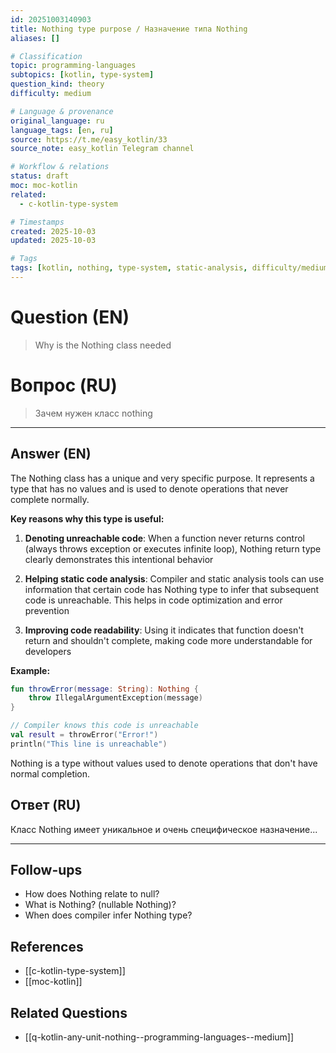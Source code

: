 ```yaml
---
id: 20251003140903
title: Nothing type purpose / Назначение типа Nothing
aliases: []

# Classification
topic: programming-languages
subtopics: [kotlin, type-system]
question_kind: theory
difficulty: medium

# Language & provenance
original_language: ru
language_tags: [en, ru]
source: https://t.me/easy_kotlin/33
source_note: easy_kotlin Telegram channel

# Workflow & relations
status: draft
moc: moc-kotlin
related:
  - c-kotlin-type-system

# Timestamps
created: 2025-10-03
updated: 2025-10-03

# Tags
tags: [kotlin, nothing, type-system, static-analysis, difficulty/medium, easy_kotlin, lang/ru, programming-languages]
---
```


# Question (EN)
> Why is the Nothing class needed

# Вопрос (RU)
> Зачем нужен класс nothing

---

## Answer (EN)

The Nothing class has a unique and very specific purpose. It represents a type that has no values and is used to denote operations that never complete normally.

**Key reasons why this type is useful:**

1. **Denoting unreachable code**: When a function never returns control (always throws exception or executes infinite loop), Nothing return type clearly demonstrates this intentional behavior

2. **Helping static code analysis**: Compiler and static analysis tools can use information that certain code has Nothing type to infer that subsequent code is unreachable. This helps in code optimization and error prevention

3. **Improving code readability**: Using it indicates that function doesn't return and shouldn't complete, making code more understandable for developers

**Example:**
```kotlin
fun throwError(message: String): Nothing {
    throw IllegalArgumentException(message)
}

// Compiler knows this code is unreachable
val result = throwError("Error!")
println("This line is unreachable")
```

Nothing is a type without values used to denote operations that don't have normal completion.

## Ответ (RU)

Класс Nothing имеет уникальное и очень специфическое назначение...

---

## Follow-ups
- How does Nothing relate to null?
- What is Nothing? (nullable Nothing)?
- When does compiler infer Nothing type?

## References
- [[c-kotlin-type-system]]
- [[moc-kotlin]]

## Related Questions
- [[q-kotlin-any-unit-nothing--programming-languages--medium]]
